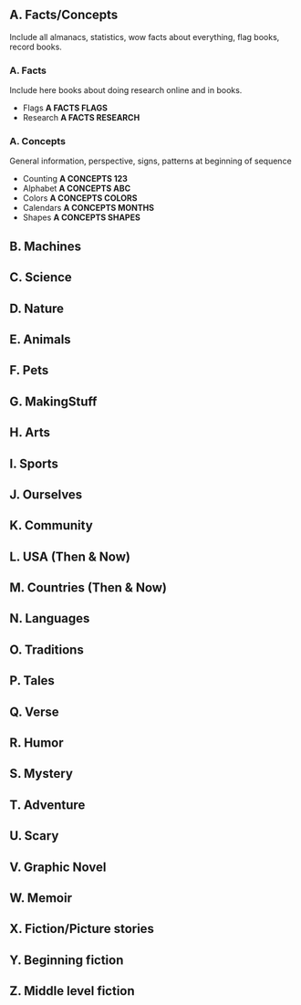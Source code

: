 ## A. Facts/Concepts

Include all almanacs, statistics, wow facts about everything, flag books, record books.

### A. Facts

Include here books about doing research online and in books.

- Flags **A FACTS FLAGS**
- Research **A FACTS RESEARCH**

### A. Concepts

General information, perspective, signs, patterns at beginning of sequence

- Counting **A CONCEPTS 123**
- Alphabet **A CONCEPTS ABC**
- Colors **A CONCEPTS COLORS**
- Calendars **A CONCEPTS MONTHS**
- Shapes **A CONCEPTS SHAPES**

## B. Machines

## C. Science

## D. Nature

## E. Animals

## F. Pets

## G. MakingStuff

## H. Arts

## I. Sports

## J. Ourselves

## K. Community

## L. USA (Then & Now)

## M. Countries (Then & Now)

## N. Languages

## O. Traditions

## P. Tales

## Q. Verse

## R. Humor

## S. Mystery

## T. Adventure

## U. Scary

## V. Graphic Novel

## W. Memoir

## X. Fiction/Picture stories

## Y. Beginning fiction

## Z. Middle level fiction
